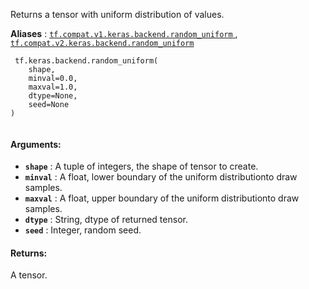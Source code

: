 Returns a tensor with uniform distribution of values.

**Aliases** : [ `tf.compat.v1.keras.backend.random_uniform` ](/api_docs/python/tf/keras/backend/random_uniform), [ `tf.compat.v2.keras.backend.random_uniform` ](/api_docs/python/tf/keras/backend/random_uniform)

```
 tf.keras.backend.random_uniform(
    shape,
    minval=0.0,
    maxval=1.0,
    dtype=None,
    seed=None
)
 
```

#### Arguments:
- **`shape`** : A tuple of integers, the shape of tensor to create.
- **`minval`** : A float, lower boundary of the uniform distributionto draw samples.
- **`maxval`** : A float, upper boundary of the uniform distributionto draw samples.
- **`dtype`** : String, dtype of returned tensor.
- **`seed`** : Integer, random seed.


#### Returns:
A tensor.

